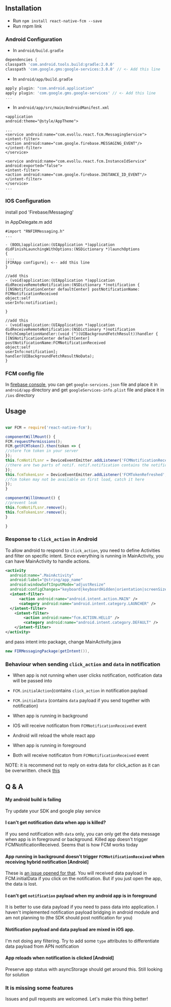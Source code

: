 ## Installation

- Run `npm install react-native-fcm --save`
- Run rnpm link

### Android Configuration

- In `android/build.gradle`
```gradle
dependencies {
classpath 'com.android.tools.build:gradle:2.0.0'
classpath 'com.google.gms:google-services:3.0.0' // <- Add this line
```

- In `android/app/build.gradle`
```gradle
apply plugin: "com.android.application"
apply plugin: 'com.google.gms.google-services' // <- Add this line
...
```

- In `android/app/src/main/AndroidManifest.xml`

```
<application
android:theme="@style/AppTheme">

...
<service android:name="com.evollu.react.fcm.MessagingService">
<intent-filter>
<action android:name="com.google.firebase.MESSAGING_EVENT"/>
</intent-filter>
</service>

<service android:name="com.evollu.react.fcm.InstanceIdService" android:exported="false">
<intent-filter>
<action android:name="com.google.firebase.INSTANCE_ID_EVENT"/>
</intent-filter>
</service>
...
```

### IOS Configuration

install pod 'Firebase/Messaging'

in AppDelegate.m add
```
#import "RNFIRMessaging.h"
...

- (BOOL)application:(UIApplication *)application didFinishLaunchingWithOptions:(NSDictionary *)launchOptions
{
....
[FIRApp configure]; <-- add this line
}

//add this
- (void)application:(UIApplication *)application didReceiveRemoteNotification:(NSDictionary *)notification {
[[NSNotificationCenter defaultCenter] postNotificationName: FCMNotificationReceived
object:self
userInfo:notification];

}

//add this
- (void)application:(UIApplication *)application didReceiveRemoteNotification:(NSDictionary *)notification fetchCompletionHandler:(void (^)(UIBackgroundFetchResult))handler {
[[NSNotificationCenter defaultCenter] postNotificationName:FCMNotificationReceived
object:self
userInfo:notification];
handler(UIBackgroundFetchResultNoData);
}
```


### FCM config file
In [firebase console](https://console.firebase.google.com/), you can get `google-services.json` file and place it in `android/app` directory and get `googleServices-info.plist` file and place it in `/ios` directory

## Usage

```javascript

var FCM = require('react-native-fcm');

componentWillMount() {
FCM.requestPermissions();
FCM.getFCMToken().then(token => {
//store fcm token in your server
});
this.fcmNotifLsnr = DeviceEventEmitter.addListener('FCMNotificationReceived', (notif) => {
//there are two parts of notif. notif.notification contains the notification payload, notif.data contains data payload
});
this.fcmTokenLsnr = DeviceEventEmitter.addListener('FCMTokenRefreshed', (token) => {
//fcm token may not be available on first load, catch it here
});
}

componentWillUnmount() {
//prevent leak
this.fcmNotifLsnr.remove();
this.fcmTokenLsnr.remove();
}

}
```

### Response to `click_action` in Android
To allow android to respond to `click_action`, you need to define Activities and filter on specific intent. Since everything is running in MainActivity, you can have MainActivity to handle actions.
```xml
<activity
  android:name=".MainActivity"
  android:label="@string/app_name"
  android:windowSoftInputMode="adjustResize"
  android:configChanges="keyboard|keyboardHidden|orientation|screenSize">
  <intent-filter>
      <action android:name="android.intent.action.MAIN" />
      <category android:name="android.intent.category.LAUNCHER" />
  </intent-filter>
    <intent-filter>                                                       <--add this line
        <action android:name="fcm.ACTION.HELLO" />                        <--add this line, name should match click_action
        <category android:name="android.intent.category.DEFAULT" />       <--add this line
    </intent-filter>                                                      <--add this line
</activity>
```
and pass intent into package, change MainActivity.java
```java
new FIRMessagingPackage(getIntent()),                                     <--add getIntent()
```

### Behaviour when sending `click_action` and `data` in notification
- When app is not running when user clicks notification, notification data will be passed into 
 - `FCM.initialAction`(contains `click_action` in notification payload
 - `FCM.initialData` (contains `data` payload if you send together with notification)

- When app is running in background
 - IOS will receive notificaton from `FCMNotificationReceived` event
 - Android will reload the whole react app

- When app is running in foreground
 - Both will receive notificaton from `FCMNotificationReceived` event

NOTE: it is recommend not to reply on extra data for click_action as it can be overwritten. check [this](http://stackoverflow.com/questions/33738848/handle-multiple-notifications-with-gcm)

## Q & A
#### My android build is failing
Try update your SDK and google play service
#### I can't get notification data when app is killed?
If you send notification with `data` only, you can only get the data message when app is in foreground or background. Killed app doesn't trigger FCMNotificationReceived. Seems that is how FCM works today
#### App running in background doesn't trigger `FCMNotificationReceived` when receiving hybrid notification [Android]
These is [an issue opened for that](https://github.com/google/gcm/issues/63). You will received data payload in FCM.initialData if you click on the notification. But if you just open the app, the data is lost.
#### I can't get `notification` payload when my android app is in foreground
It is better to use data payload if you need to pass data into application. I haven't implemented notification payload bridging in android module and am not planning to (the SDK should post notification for you)
#### Notification payload and data payload are mixed in iOS app.
I'm not doing any filtering. Try to add some `type` attributes to differentiate data payload from APN notification
#### App reloads when notification is clicked [Android]
Preserve app status with asyncStorage should get around this. Still looking for solution
### It is missing some features
Issues and pull requests are welcomed. Let's make this thing better!

